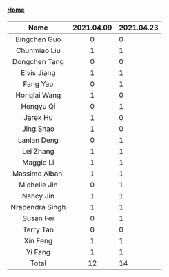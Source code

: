 #### [Home](https://eshtmc.github.io/)    

|      Name       | 2021.04.09 | 2021.04.23 |
| :-------------: | :--------: | ---------- |
|  Bingchen Guo   |     0      | 0          |
|  Chunmiao Liu   |     1      | 1          |
|  Dongchen Tang  |     0      | 0          |
|   Elvis Jiang   |     1      | 1          |
|    Fang Yao     |     0      | 1          |
|  Honglai Wang   |     1      | 0          |
|    Hongyu Qi    |     0      | 1          |
|    Jarek Hu     |     1      | 0          |
|    Jing Shao    |     1      | 0          |
|   Lanlan Deng   |     0      | 1          |
|    Lei Zhang    |     1      | 1          |
|    Maggie Li    |     1      | 1          |
| Massimo Albani  |     1      | 1          |
|  Michelle Jin   |     0      | 1          |
|    Nancy Jin    |     1      | 1          |
| Nrapendra Singh |     1      | 1          |
|    Susan Fei    |     0      | 1          |
|    Terry Tan    |     0      | 0          |
|    Xin Feng     |     1      | 1          |
|     Yi Fang     |     1      | 1          |
|      Total      |     12     | 14         |